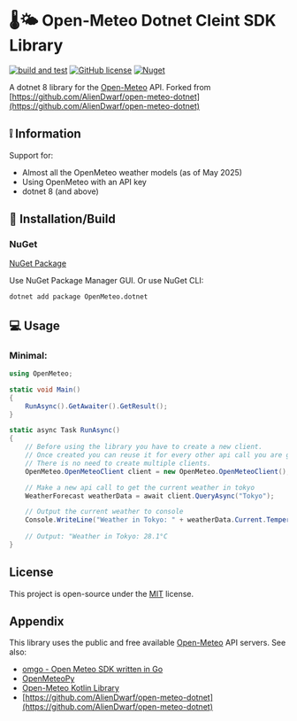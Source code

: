 
# 🌡️🌤️ Open-Meteo Dotnet Cleint SDK Library
[![build and test](https://github.com/colinnuk/open-meteo-dotnet-client/actions/workflows/build-and-test.yml/badge.svg)](https://github.com/colinnuk/open-meteo-dotnet-client/actions/workflows/build-and-test.yml)
[![GitHub license](https://img.shields.io/github/license/colinnuk/open-meteo-dotnet-client)](https://github.com/colinnuk/open-meteo-dotnet-client/blob/master/LICENSE)
[![Nuget](https://img.shields.io/nuget/v/openmeteo.dotnet)](https://www.nuget.org/packages/OpenMeteo.dotnet)

A  dotnet 8 library for the [Open-Meteo](https://open-meteo.com) API.
Forked from [https://github.com/AlienDwarf/open-meteo-dotnet](https://github.com/AlienDwarf/open-meteo-dotnet)

## ❕ Information

Support for:
- Almost all the OpenMeteo weather models (as of May 2025)
- Using OpenMeteo with an API key
- dotnet 8 (and above)

## 🔨 Installation/Build

### NuGet
[NuGet Package](https://www.nuget.org/packages/OpenMeteo.dotnet/)

Use NuGet Package Manager GUI. Or use NuGet CLI:

```bash
dotnet add package OpenMeteo.dotnet
```

## 💻 Usage

### Minimal:
```cs
using OpenMeteo;

static void Main()
{
    RunAsync().GetAwaiter().GetResult();
}

static async Task RunAsync()
{
    // Before using the library you have to create a new client. 
    // Once created you can reuse it for every other api call you are going to make. 
    // There is no need to create multiple clients.
    OpenMeteo.OpenMeteoClient client = new OpenMeteo.OpenMeteoClient();

    // Make a new api call to get the current weather in tokyo
    WeatherForecast weatherData = await client.QueryAsync("Tokyo");

    // Output the current weather to console
    Console.WriteLine("Weather in Tokyo: " + weatherData.Current.Temperature + weatherData.CurrentUnits.Temperature);
    
    // Output: "Weather in Tokyo: 28.1°C
}
```

## License

This project is open-source under the [MIT](https://github.com/colinnuk/open-meteo-dotnet-client/blob/master/LICENSE) license.

## Appendix

This library uses the public and free available [Open-Meteo](https://open-meteo.com) API servers.
See also:
- [omgo - Open Meteo SDK written in Go ](https://github.com/HectorMalot/omgo)
- [OpenMeteoPy](https://github.com/m0rp43us/openmeteopy)
- [Open-Meteo Kotlin Library](https://github.com/open-meteo/open-meteo-api-kotlin)
- [https://github.com/AlienDwarf/open-meteo-dotnet](https://github.com/AlienDwarf/open-meteo-dotnet)

